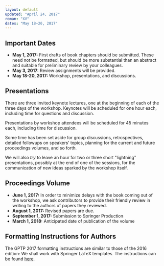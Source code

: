 ```yaml
---
layout: default
updated: "April 24, 2017"
roman: "XV"
dates: "May 18–20, 2017"
---
```


## Important Dates

- **May 1, 2017:** First drafts of book chapters should be submitted. These need not be formatted, but should be more substantial than an abstract and suitable for preliminary review by your colleagues.
- **May 3, 2017:** Review assignments will be provided.
- **May 18-20, 2017:** Workshop, presentations, and discussions.

## Presentations

There are three invited keynote lectures, one at the beginning of each of the three days of the workshop. Keynotes will be scheduled for one hour each, including time for questions and discussion.

Presentations by workshop attendees will be scheduled for 45 minutes each, including time for discussion.

Some time has been set aside for group discussions, retrospectives, detailed followups on speakers' topics, planning for the current and future proceedings volumes, and so forth.

We will also _try_ to leave an hour for two or three short "lightning" presentations, possibly at the end of one of the sessions, for the communication of new ideas sparked by the workshop itself.

## Proceedings Volume

- **June 1, 2017:** In order to minimize delays with the book coming out of the workshop, we ask contributors to provide their friendly review in writing to the authors of papers they reviewed.  
- **August 1, 2017:** Revised papers are due. 
- **September 1, 2017:** Submission to Springer Production
- **March 1, 2018:** Anticipated date of publication of the volume 

## Formatting Instructions for Authors

The GPTP 2017 formatting instructions are similar to those of the 2016 edition: We shall work with Springer LaTeX templates. The instructions can be found [here](https://github.com/banzhaf/GPTP-2017-Chapter-Formatting). 
